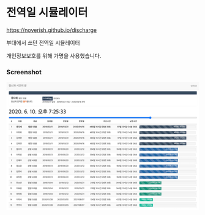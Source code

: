# 전역일 시뮬레이터

<https://noverish.github.io/discharge>

부대에서 쓰던 전역일 시뮬레이터

개인정보보호를 위해 가명을 사용했습니다.

### Screenshot

![Screenshot](https://raw.githubusercontent.com/Noverish/discharge/master/readme/screenshot1.png)
